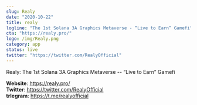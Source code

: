 ```yaml
---
slug: Realy
date: "2020-10-22"
title: realy
logline: "The 1st Solana 3A Graphics Metaverse - “Live to Earn” Gamefi"
cta: "https://realy.pro/"
logo: /img/Realy.png
category: app
status: live
twitter: "https://twitter.com/RealyOfficial"
---
```


Realy: The 1st Solana 3A Graphics Metaverse -- “Live to Earn” Gamefi

<b>Website</b>: https://realy.pro/ </br>
<b>Twitter</b>: https://twitter.com/RealyOfficial </br>
<b>trlegram</b>: https://t.me/realyofficial </br>
